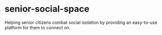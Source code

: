 # senior-social-space
Helping senior citizens combat social isolation by providing an easy-to-use platform for them to connect on.
